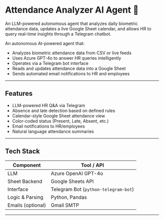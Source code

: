 # Attendance Analyzer AI Agent 🧠
An LLM-powered autonomous agent that analyzes daily biometric attendance data, updates a live Google Sheet calendar, and allows HR to query real-time insights through a Telegram chatbot.


An autonomous AI-powered agent that:
- Analyzes biometric attendance data from CSV or live feeds
- Uses Azure GPT-4o to answer HR queries intelligently
- Operates via a Telegram bot interface
- Reads and updates attendance data into a Google Sheet
- Sends automated email notifications to HR and employees

---

## Features

-  LLM-powered HR Q&A via Telegram
-  Absence and late detection based on defined rules
-  Calendar-style Google Sheet attendance view
-  Color-coded status (Present, Late, Absent, etc.)
-  Email notifications to HR/employees
-  Natural language attendance summaries 

---

## Tech Stack

| Component       | Tool / API                  |
|----------------|-----------------------------|
| LLM             | Azure OpenAI GPT-4o         |
| Sheet Backend   | Google Sheets API           |
| Interface       | Telegram Bot (`python-telegram-bot`) |
| Logic & Parsing | Python, Pandas              |
| Emails (optional)| Gmail SMTP     |

---

